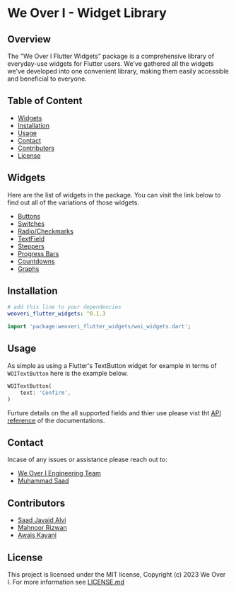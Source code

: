 # We Over I - Widget Library

## Overview

The "We Over I Flutter Widgets" package is a comprehensive library of everyday-use widgets for Flutter users. We've gathered all the widgets we've developed into one convenient library, making them easily accessible and beneficial to everyone.

## Table of Content

- [Widgets](#widgets)
- [Installation](#installation)
- [Usage](#usage)
- [Contact](#contact)
- [Contributors](#contributors)
- [License](#licence)

## Widgets

Here are the list of widgets in the package. You can visit the link below to find out all of the variations of those widgets.

- [Buttons](https://pub.dev/documentation/weoveri_flutter_widgets/latest/buttons/buttons-library.html)
- [Switches](https://pub.dev/documentation/weoveri_flutter_widgets/latest/switches/switches-library.html)
- [Radio/Checkmarks](https://pub.dev/documentation/weoveri_flutter_widgets/latest/radio_and_checkbox/radio_and_checkbox-library.html)
- [TextField](https://pub.dev/documentation/weoveri_flutter_widgets/latest/text_field/text_field-library.html)
- [Steppers](https://pub.dev/documentation/weoveri_flutter_widgets/latest/steppers/steppers-library.html)
- [Progress Bars](https://pub.dev/documentation/weoveri_flutter_widgets/latest/progress_bar/progress_bar-library.html)
- [Countdowns](https://pub.dev/documentation/weoveri_flutter_widgets/latest/countdowns/countdowns-library.html)
- [Graphs](https://pub.dev/documentation/weoveri_flutter_widgets/latest/graphs/graphs-library.html)

## Installation

```yaml
# add this line to your dependencies
weoveri_flutter_widgets: ^0.1.3
```

```dart
import 'package:weoveri_flutter_widgets/woi_widgets.dart';
```

## Usage

As simple as using a Flutter's TextButton widget for example in terms of `WOITextButton` here is the example below.

```dart
WOITextButton(
    text: 'Confirm',
)
```

Furture details on the all supported fields and thier use please vist tht [API reference](https://pub.dev/documentation/weoveri_flutter_widgets/latest/) of the documentations.

## Contact

Incase of any issues or assistance please reach out to:

- [We Over I Engineering Team](mailto:tech@we-over-i.com)
- [Muhammad Saad](mailto:saad@we-over-i.com)

## Contributors

- [Saad Javaid Alvi](https://github.com/saadjavaidalvi)
- [Mahnoor Rizwan](mailto:mahnoor@we-over-i.com)
- [Awais Kayani](mailto:awais@we-over-i.com)

## License

This project is licensed under the MIT license, Copyright (c) 2023 We Over I. For more information see
[LICENSE.md](LICENSE)
